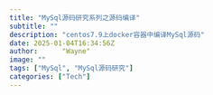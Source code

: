 ```yaml
---
title: "MySql源码研究系列之源码编译"
subtitle: ""
description: "centos7.9上docker容器中编译MySql源码"
date: 2025-01-04T16:34:56Z
author:      "Wayne"
image: ""
tags: ["MySql", "MySql源码研究"]
categories: ["Tech"]
---
```

